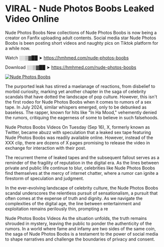 # VIRAL - Nude Photos Boobs Leaked Video Online

Nude Photos Boobs New collections of Nude Photos Boobs is now being a creator on Fanfix uploading adult contents. Social media star Nude Photos Boobs is been posting short videos and naughty pics on Tiktok platform for a while now.

Watch ░░▒▓██ ➤ https://hmhmed.com/nude-photos-boobs

Download ░░▒▓██ ➤ https://hmhmed.com/nude-photos-boobs

[![Nude Photos Boobs](https://i.imgur.com/dJHk4Zq.gif)](https://hmhmed.com/nude-photos-boobs)

The purported leak has stirred a maelanage of reactions, from disbelief to morbid curiosity, marking yet another chapter in the saga of celebrity scandals that have dotted the landscape of pop culture. However, this isn't the first rodeo for Nude Photos Boobs when it comes to rumors of a sex tape. In July 2024, similar whispers emerged, only to be debunked as baseless. The rapper, known for hits like "In Ha Mood," vehemently denied the rumors, critiquing the eagerness of some to believe in such falsehoods.

Nude Photos Boobs Videos
On Tuesday (Sep 16), X, formerly known as Twitter, became abuzz with speculation that a leaked sex tape featuring Nude Photos Boobs was readily available online. However, instead of the XXX clip, there are dozens of X pages promising to release the video in exchange for interaction with their post.

The recurrent theme of leaked tapes and the subsequent fallout serves as a reminder of the fragility of reputation in the digital era. As the lines between private and public life continue to blur, celebrities like Nude Photos Boobs find themselves at the mercy of internet chatter, where a rumor can ignite a firestorm of speculation and judgment.

In the ever-evolving landscape of celebrity culture, the Nude Photos Boobs scandal underscores the relentless pursuit of sensationalism, a pursuit that often comes at the expense of truth and dignity. As we navigate the complexities of the digital age, the line between entertainment and exploitation remains perilously thin, prompting a re

Nude Photos Boobs Videos
As the situation unfolds, the truth remains shrouded in mystery, leaving the public to ponder the authenticity of the rumors. In a world where fame and infamy are two sides of the same coin, the saga of Nude Photos Boobs is a testament to the power of social media to shape narratives and challenge the boundaries of privacy and consent.